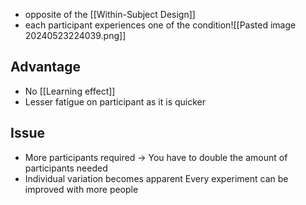 - opposite of the [[Within-Subject Design]]
- each participant experiences one of the condition![[Pasted image 20240523224039.png]]
## Advantage
- No [[Learning effect]]
- Lesser fatigue on participant as it is quicker
## Issue
- More participants required $\rightarrow$ You have to double the amount of participants needed
- Individual variation becomes apparent
Every experiment can be improved with more people